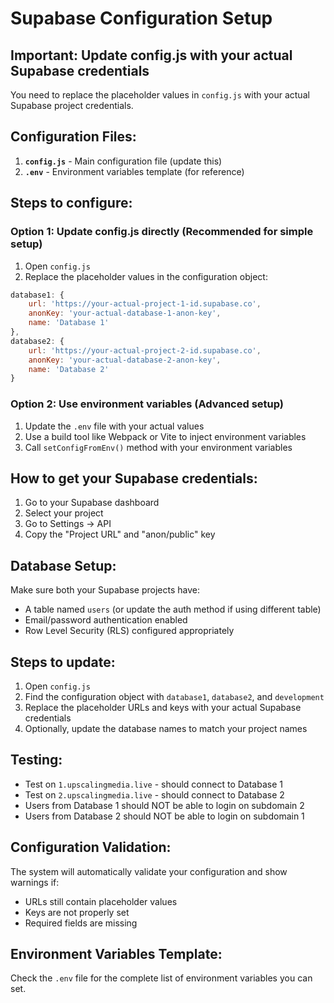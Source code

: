 # Supabase Configuration Setup

## Important: Update config.js with your actual Supabase credentials

You need to replace the placeholder values in `config.js` with your actual Supabase project credentials.

## Configuration Files:

1. **`config.js`** - Main configuration file (update this)
2. **`.env`** - Environment variables template (for reference)

## Steps to configure:

### Option 1: Update config.js directly (Recommended for simple setup)

1. Open `config.js`
2. Replace the placeholder values in the configuration object:

```javascript
database1: {
    url: 'https://your-actual-project-1-id.supabase.co',
    anonKey: 'your-actual-database-1-anon-key',
    name: 'Database 1'
},
database2: {
    url: 'https://your-actual-project-2-id.supabase.co',
    anonKey: 'your-actual-database-2-anon-key',
    name: 'Database 2'
}
```

### Option 2: Use environment variables (Advanced setup)

1. Update the `.env` file with your actual values
2. Use a build tool like Webpack or Vite to inject environment variables
3. Call `setConfigFromEnv()` method with your environment variables

## How to get your Supabase credentials:

1. Go to your Supabase dashboard
2. Select your project
3. Go to Settings → API
4. Copy the "Project URL" and "anon/public" key

## Database Setup:

Make sure both your Supabase projects have:
- A table named `users` (or update the auth method if using different table)
- Email/password authentication enabled
- Row Level Security (RLS) configured appropriately

## Steps to update:

1. Open `config.js`
2. Find the configuration object with `database1`, `database2`, and `development`
3. Replace the placeholder URLs and keys with your actual Supabase credentials
4. Optionally, update the database names to match your project names

## Testing:

- Test on `1.upscalingmedia.live` - should connect to Database 1
- Test on `2.upscalingmedia.live` - should connect to Database 2
- Users from Database 1 should NOT be able to login on subdomain 2
- Users from Database 2 should NOT be able to login on subdomain 1

## Configuration Validation:

The system will automatically validate your configuration and show warnings if:
- URLs still contain placeholder values
- Keys are not properly set
- Required fields are missing

## Environment Variables Template:

Check the `.env` file for the complete list of environment variables you can set.
